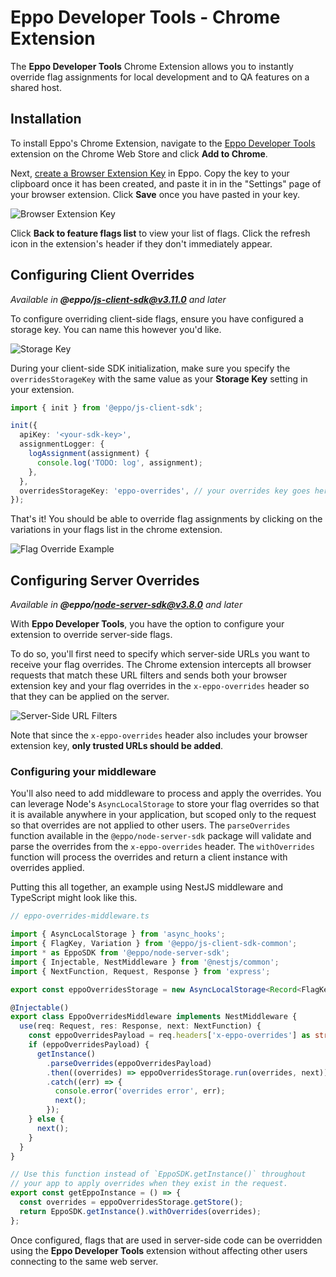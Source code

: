 # Eppo Developer Tools - Chrome Extension

The **Eppo Developer Tools** Chrome Extension allows you to instantly override flag assignments for local development and to QA features on a shared host.

## Installation

To install Eppo's Chrome Extension, navigate to the [Eppo Developer Tools](https://chromewebstore.google.com/detail/eppo-developer-tools/aommfcceagiaibbaepafcpdfpmpidbme) extension on the Chrome Web Store and click **Add to Chrome**.

Next, [create a Browser Extension Key](https://eppo.cloud/configuration/environments/browser-extension-keys) in Eppo. Copy the key to your clipboard once it has been created, and paste it in in the "Settings" page of your browser extension. Click **Save** once you have pasted in your key.

![Browser Extension Key](/img/developer-tools-extension/browser-extension-key.png)

Click **Back to feature flags list** to view your list of flags. Click the refresh icon in the extension's header if they don't immediately appear.

## Configuring Client Overrides

*Available in **@eppo/js-client-sdk@v3.11.0** and later*

To configure overriding client-side flags, ensure you have configured a storage key. You can name this however you'd like.

![Storage Key](/img/developer-tools-extension/storage-key.png)

During your client-side SDK initialization, make sure you specify the `overridesStorageKey` with the same value as your **Storage Key** setting in your extension.

```typescript
import { init } from '@eppo/js-client-sdk';

init({
  apiKey: '<your-sdk-key>',
  assignmentLogger: {
    logAssignment(assignment) {
      console.log('TODO: log', assignment);
    },
  },
  overridesStorageKey: 'eppo-overrides', // your overrides key goes here
});
```

That's it! You should be able to override flag assignments by clicking on the variations in your flags list in the chrome extension.

![Flag Override Example](/img/developer-tools-extension/flag-override-example.png)

## Configuring Server Overrides

*Available in **@eppo/node-server-sdk@v3.8.0** and later*

With **Eppo Developer Tools**, you have the option to configure your extension to override server-side flags.

To do so, you'll first need to specify which server-side URLs you want to receive your flag overrides. The Chrome extension intercepts all browser requests that match these URL filters and sends both your browser extension key and your flag overrides in the `x-eppo-overrides` header so that they can be applied on the server.

![Server-Side URL Filters](/img/developer-tools-extension/server-side-url-filters.png)

Note that since the `x-eppo-overrides` header also includes your browser extension key, **only trusted URLs should be added**.

### Configuring your middleware

You'll also need to add middleware to process and apply the overrides. You can leverage Node's `AsyncLocalStorage` to store your flag overrides so that it is available anywhere in your application, but scoped only to the request so that overrides are not applied to other users. The `parseOverrides` function available in the `@eppo/node-server-sdk` package will validate and parse the overrides from the `x-eppo-overrides` header. The `withOverrides` function will process the overrides and return a client instance with overrides applied.

Putting this all together, an example using NestJS middleware and TypeScript might look like this.

```typescript
// eppo-overrides-middleware.ts

import { AsyncLocalStorage } from 'async_hooks';
import { FlagKey, Variation } from '@eppo/js-client-sdk-common';
import * as EppoSDK from '@eppo/node-server-sdk';
import { Injectable, NestMiddleware } from '@nestjs/common';
import { NextFunction, Request, Response } from 'express';

export const eppoOverridesStorage = new AsyncLocalStorage<Record<FlagKey, Variation> | undefined>();

@Injectable()
export class EppoOverridesMiddleware implements NestMiddleware {
  use(req: Request, res: Response, next: NextFunction) {
    const eppoOverridesPayload = req.headers['x-eppo-overrides'] as string | undefined;
    if (eppoOverridesPayload) {
      getInstance()
        .parseOverrides(eppoOverridesPayload)
        .then((overrides) => eppoOverridesStorage.run(overrides, next))
        .catch((err) => {
          console.error('overrides error', err);
          next();
        });
    } else {
      next();
    }
  }
}

// Use this function instead of `EppoSDK.getInstance()` throughout
// your app to apply overrides when they exist in the request.
export const getEppoInstance = () => {
  const overrides = eppoOverridesStorage.getStore();
  return EppoSDK.getInstance().withOverrides(overrides);
};
```

Once configured, flags that are used in server-side code can be overridden using the **Eppo Developer Tools** extension without affecting other users connecting to the same web server.